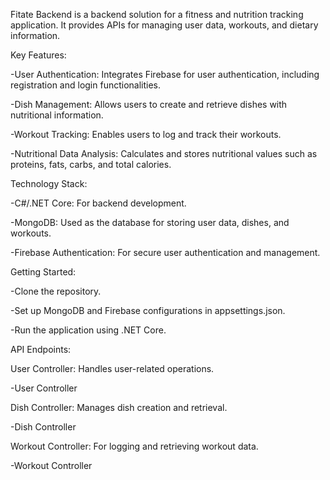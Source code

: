 Fitate Backend is a backend solution for a fitness and nutrition tracking application. It provides APIs for managing user data, workouts, and dietary information.

Key Features:

-User Authentication: Integrates Firebase for user authentication, including registration and login functionalities.

-Dish Management: Allows users to create and retrieve dishes with nutritional information.

-Workout Tracking: Enables users to log and track their workouts.

-Nutritional Data Analysis: Calculates and stores nutritional values such as proteins, fats, carbs, and total calories.

Technology Stack:

-C#/.NET Core: For backend development.

-MongoDB: Used as the database for storing user data, dishes, and workouts.

-Firebase Authentication: For secure user authentication and management.

Getting Started:

-Clone the repository.

-Set up MongoDB and Firebase configurations in appsettings.json.

-Run the application using .NET Core.

API Endpoints:

User Controller: Handles user-related operations.

-User Controller

Dish Controller: Manages dish creation and retrieval.

-Dish Controller

Workout Controller: For logging and retrieving workout data.

-Workout Controller
